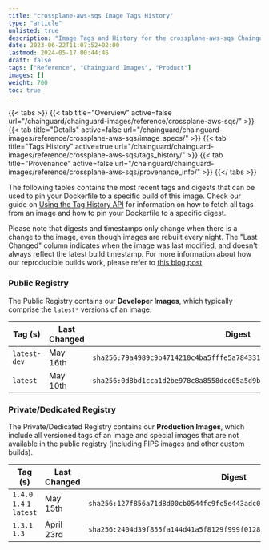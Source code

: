 ```yaml
---
title: "crossplane-aws-sqs Image Tags History"
type: "article"
unlisted: true
description: "Image Tags and History for the crossplane-aws-sqs Chainguard Image"
date: 2023-06-22T11:07:52+02:00
lastmod: 2024-05-17 00:44:46
draft: false
tags: ["Reference", "Chainguard Images", "Product"]
images: []
weight: 700
toc: true
---
```


{{< tabs >}}
{{< tab title="Overview" active=false url="/chainguard/chainguard-images/reference/crossplane-aws-sqs/" >}}
{{< tab title="Details" active=false url="/chainguard/chainguard-images/reference/crossplane-aws-sqs/image_specs/" >}}
{{< tab title="Tags History" active=true url="/chainguard/chainguard-images/reference/crossplane-aws-sqs/tags_history/" >}}
{{< tab title="Provenance" active=false url="/chainguard/chainguard-images/reference/crossplane-aws-sqs/provenance_info/" >}}
{{</ tabs >}}

The following tables contains the most recent tags and digests that can be used to pin your Dockerfile to a specific build of this image. Check our guide on [Using the Tag History API](/chainguard/chainguard-images/using-the-tag-history-api/) for information on how to fetch all tags from an image and how to pin your Dockerfile to a specific digest.

Please note that digests and timestamps only change when there is a change to the image, even though images are rebuilt every night. The "Last Changed" column indicates when the image was last modified, and doesn't always reflect the latest build timestamp. For more information about how our reproducible builds work, please refer to [this blog post](https://www.chainguard.dev/unchained/reproducing-chainguards-reproducible-image-builds).

### Public Registry
The Public Registry contains our **Developer Images**, which typically comprise the `latest*` versions of an image.

| Tag (s)       | Last Changed | Digest                                                                    |
|---------------|--------------|---------------------------------------------------------------------------|
|  `latest-dev` | May 16th     | `sha256:79a4989c9b4714210c4ba5fffe5a78433198294d56ba08c0747c1eaa32650308` |
|  `latest`     | May 10th     | `sha256:0d8bd1cca1d2be978c8a8558dcd05a5d9b404a9aa1a502bf5543ec80df8553f8` |


### Private/Dedicated Registry
The Private/Dedicated Registry contains our **Production Images**, which include all versioned tags of an image and special images that are not available in the public registry (including FIPS images and other custom builds).

| Tag (s)                     | Last Changed | Digest                                                                    |
|-----------------------------|--------------|---------------------------------------------------------------------------|
|  `1.4.0` `1.4` `1` `latest` | May 15th     | `sha256:127f856a71d8d00cb0544fc9fc5e443adc08b7289b5c848aeebc6a16eaa38a92` |
|  `1.3.1` `1.3`              | April 23rd   | `sha256:2404d39f855fa144d41a5f8129f999f01287f61d793311ff9467233ef753c8b3` |

